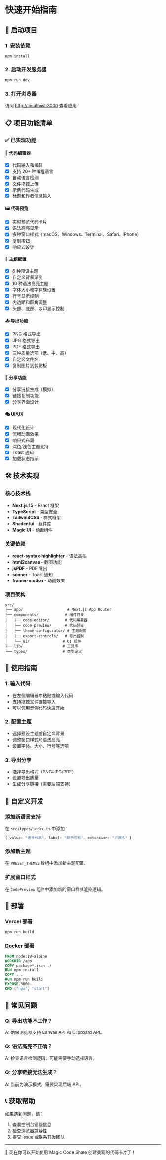 # 快速开始指南

## 🚀 启动项目

### 1. 安装依赖

```bash
npm install
```

### 2. 启动开发服务器

```bash
npm run dev
```

### 3. 打开浏览器

访问 [http://localhost:3000](http://localhost:3000) 查看应用

## 📋 项目功能清单

### ✅ 已实现功能

#### 🎨 代码编辑器

- [x] 代码输入和编辑
- [x] 支持 20+ 种编程语言
- [x] 自动语言检测
- [x] 文件拖拽上传
- [x] 示例代码生成
- [x] 标题和作者信息输入

#### 🖼️ 代码预览

- [x] 实时预览代码卡片
- [x] 语法高亮显示
- [x] 多种窗口样式（macOS、Windows、Terminal、Safari、iPhone）
- [x] 复制按钮
- [x] 响应式设计

#### 🎨 主题配置

- [x] 6 种预设主题
- [x] 自定义背景渐变
- [x] 10 种语法高亮主题
- [x] 字体大小和字体族设置
- [x] 行号显示控制
- [x] 内边距和圆角调整
- [x] 头部、底部、水印显示控制

#### 📤 导出功能

- [x] PNG 格式导出
- [x] JPG 格式导出
- [x] PDF 格式导出
- [x] 三种质量选项（低、中、高）
- [x] 自定义文件名
- [x] 复制图片到剪贴板

#### 🔗 分享功能

- [x] 分享链接生成（模拟）
- [x] 链接复制功能
- [x] 分享界面设计

#### 🎭 UI/UX

- [x] 现代化设计
- [x] 流畅动画效果
- [x] 响应式布局
- [x] 深色/浅色主题支持
- [x] Toast 通知
- [x] 加载状态指示

## 🛠️ 技术实现

### 核心技术栈

- **Next.js 15** - React 框架
- **TypeScript** - 类型安全
- **TailwindCSS** - 样式框架
- **Shadcn/ui** - 组件库
- **Magic UI** - 动画组件

### 关键依赖

- **react-syntax-highlighter** - 语法高亮
- **html2canvas** - 截图功能
- **jsPDF** - PDF 导出
- **sonner** - Toast 通知
- **framer-motion** - 动画效果

### 项目架构

```
src/
├── app/                    # Next.js App Router
├── components/            # 组件目录
│   ├── code-editor/       # 代码编辑器
│   ├── code-preview/      # 代码预览
│   ├── theme-configurator/ # 主题配置
│   ├── export-controls/   # 导出控制
│   └── ui/               # UI 组件
├── lib/                  # 工具库
└── types/                # 类型定义
```

## 🎯 使用指南

### 1. 输入代码

- 在左侧编辑器中粘贴或输入代码
- 支持拖拽文件直接导入
- 可以使用示例代码快速开始

### 2. 配置主题

- 选择预设主题或自定义背景
- 调整窗口样式和语法高亮
- 设置字体、大小、行号等选项

### 3. 导出分享

- 选择导出格式（PNG/JPG/PDF）
- 设置导出质量
- 生成分享链接（需要后端支持）

## 🔧 自定义开发

### 添加新语言支持

在 `src/types/index.ts` 中添加：

```typescript
{ value: "语言代码", label: "显示名称", extension: "扩展名" }
```

### 添加新主题

在 `PRESET_THEMES` 数组中添加新主题配置。

### 扩展窗口样式

在 `CodePreview` 组件中添加新的窗口样式渲染逻辑。

## 🚀 部署

### Vercel 部署

```bash
npm run build
```

### Docker 部署

```dockerfile
FROM node:18-alpine
WORKDIR /app
COPY package*.json ./
RUN npm install
COPY . .
RUN npm run build
EXPOSE 3000
CMD ["npm", "start"]
```

## 🐛 常见问题

### Q: 导出功能不工作？

A: 确保浏览器支持 Canvas API 和 Clipboard API。

### Q: 语法高亮不正确？

A: 检查语言检测逻辑，可能需要手动选择语言。

### Q: 分享链接无法生成？

A: 当前为演示模式，需要实现后端 API。

## 📞 获取帮助

如果遇到问题，请：

1. 查看控制台错误信息
2. 检查浏览器兼容性
3. 提交 Issue 或联系开发团队

---

🎉 现在你可以开始使用 Magic Code Share 创建美观的代码卡片了！
